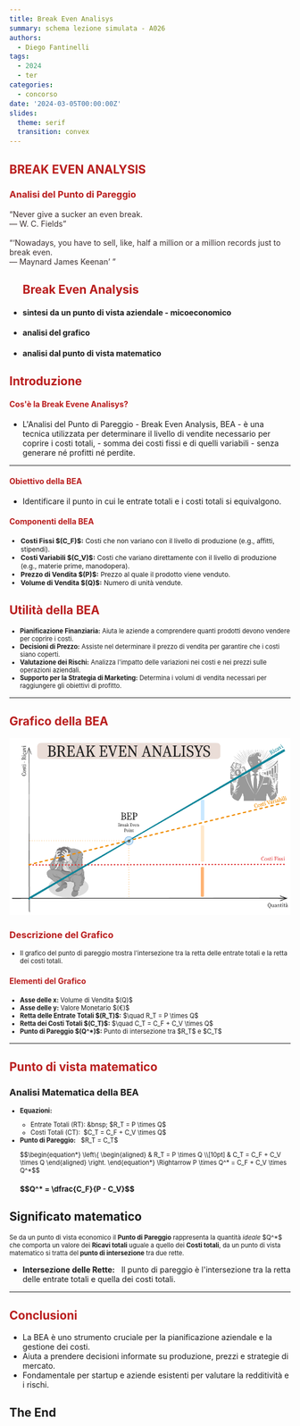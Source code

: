 ```yaml
---
title: Break Even Analisys
summary: schema lezione simulata - A026
authors:
  - Diego Fantinelli
tags:
  - 2024
  - ter
categories:
  - concorso
date: '2024-03-05T00:00:00Z'
slides:
  theme: serif
  transition: convex
---
```

<!-- markdownlint-disable MD033 -->
<!-- markdownlint-disable MD013 -->
<head>
  <title>Lezione simulata</title>
  <link rel="stylesheet" href="style.css">
  <!-- <link rel="stylesheet" href="carte.css"> -->
  <!-- <link rel="stylesheet" href="circular-cards.css"> -->
  <meta name="viewport" content="width=device-width, initial-scale=1">
  <link rel="preconnect" href="https://fonts.googleapis.com">
  <link rel="preconnect" href="https://fonts.gstatic.com" crossorigin>
  <link href="https://fonts.googleapis.com/css2?family=JetBrains+Mono:ital,wght@0,100..800;1,100..800&family=Josefin+Slab:ital,wght@0,100..700;1,100..700&family=Slabo+13px&display=swap" rel="stylesheet">
</head>

<!-- <section data-background-image="bea_bkg.jpg" data-background-opacity="0.7" data-transition="convex"> -->
<!--   <img src="bea.png" alt="2" -->
<!--     style="color:#DC2626;color:#B91C1C;opacity:0.9;"> -->
<!-- </section> -->
<section data-background-image="bea_bkg.jpg" data-background-opacity="0.4" data-transition="convex">
  <h2 class="r-fit-text" style="color:#B91C1C">BREAK EVEN ANALYSIS</h2>
  <h3 class="r-fit-text" style="color:#B91C1C">Analisi del Punto di Pareggio</h3>
  <q style="color:#3B2F2F">Never give a sucker an even break.<br> &mdash; W. C. Fields</q><br><br>
  <q style="color:#3B2F2F"><q>Nowadays, you have to sell, like, half a million or a million records just to break even.<br> &mdash; Maynard James Keenan</q>
</section>
<section data-background-image="bea_bkg.jpg" data-background-opacity="0.4" data-transition="convex">
  <ul>
<h2 style="text-align:left;color:#B91C1C">Break Even Analysis</h2>
    <li class="fragment"><h4>sintesi da un punto di vista aziendale - micoeconomico</h4>
    <li class="fragment"><h4>analisi del grafico</h4>
    <li class="fragment"><h4>analisi dal punto di vista matematico</h4>
</li>
  </ul>
</section>

<section data-background-image="bea_bkg.jpg" data-background-opacity="0.4" data-transition="convex">
  <h2 style="text-align:left; color:#B91C1C">Introduzione</h2>
  <h4 style="text-align:left;color:#B91C1C">Cos'è la Break Evene Analisys?</h4>
  <ul>
    <li>L'Analisi del Punto di Pareggio - Break Even Analysis, BEA - è una tecnica utilizzata per determinare il livello di vendite necessario per coprire i costi totali, - somma dei costi fissi e di quelli variabili - senza generare né profitti né perdite. </li>
  </ul>
</section>

---

<section data-background-image="bea_bkg.jpg" data-background-opacity="0.4" data-transition="convex">
  <h4 class="r-fit-text" style="text-align:left;color:#B91C1C"> Obiettivo della BEA</h4>

  <ul>
    <li>Identificare il punto in cui le entrate totali e i costi totali si equivalgono.
    </li>
  </ul>
</section>

<section data-background-image="bea_bkg.jpg" data-background-opacity="0.4" data-transition="convex">
  <h4 class="r-fit-text" style="text-align:left;color:#B91C1C">Componenti della BEA</h4>
  <ul style="font-size:85%">
    <li><strong>Costi Fissi $(C_F)$:</strong> Costi che non variano con il livello di produzione (e.g., affitti, stipendi).</li>
    <li><strong>Costi Variabili $(C_V)$:</strong> Costi che variano direttamente con il livello di produzione (e.g., materie prime, manodopera).</li>
    <li><strong>Prezzo di Vendita $(P)$:</strong> Prezzo al quale il prodotto viene venduto.</li>
    <li><strong>Volume di Vendita $(Q)$:</strong> Numero di unità vendute.</li>
  </ul>
</section>
<section data-background-image="bea_bkg.jpg" data-background-opacity="0.4" data-transition="convex">
  <h2 style="text-align:left;color:#B91C1C">Utilità della BEA</h2>
  <ul style="font-size:80%">
    <li><strong>Pianificazione Finanziaria:</strong> Aiuta le aziende a comprendere quanti prodotti devono vendere per coprire i costi.</li>
    <li><strong>Decisioni di Prezzo:</strong> Assiste nel determinare il prezzo di vendita per garantire che i costi siano coperti.</li>
    <li><strong>Valutazione dei Rischi:</strong> Analizza l'impatto delle variazioni nei costi e nei prezzi sulle operazioni aziendali.</li>
    <li><strong>Supporto per la Strategia di Marketing:</strong> Determina i volumi di vendita necessari per raggiungere gli obiettivi di profitto.</li>
  </ul>
</section>

---

<section data-background-image="bea_bkg.jpg" data-background-opacity="0.4" data-transition="convex">
  <h1 style="r-fit-text;color:#B91C1C">Grafico della BEA</h1>
</section>
<section data-background-image="bea_bkg.jpg" data-background-opacity="0.4" data-transition="convex">
  <img src="bea.png" alt="Grafico del Punto di Pareggio">
</section>

<section data-background-image="bea_bkg.jpg" data-background-opacity="0.4" data-transition="convex">
  <h3 style="text-align:left;color:#B91C1C">Descrizione del Grafico</h4>
    <ul style="font-size:80%">
      <li>Il grafico del punto di pareggio mostra l'intersezione tra la retta delle entrate totali e la retta dei costi totali.</li>
    </ul>
    <h4 style="text-align:left;color:#B91C1C">Elementi del Grafico</h4>
    <ul style="font-size:80%">
      <li><strong>Asse delle x:</strong> Volume di Vendita $(Q)$</li>
      <li><strong>Asse delle y:</strong> Valore Monetario $(€)$</li>
      <li><strong>Retta delle Entrate Totali $(R_T)$:</strong> $\quad R_T = P \times Q$</li>
      <li><strong>Retta dei Costi Totali $(C_T)$:</strong> $\quad C_T = C_F + C_V \times Q$</li>
      <li><strong>Punto di Pareggio $(Q^*)$:</strong> Punto di intersezione tra $R_T$ e $C_T$</li>
    </ul>
</section>

---

<section data-background-image="bea_bkg.jpg" data-background-opacity="0.4" data-transition="convex">
  <h1 style="r-fit-text;text-align:left;color:#B91C1C">Punto di vista matematico</h1>
</section>
<section data-background-image="bea_bkg.jpg" data-background-opacity="0.4" data-transition="convex">
  <h3 style="text-align:left">Analisi Matematica della BEA</h3>
  <ul style="font-size:80%">
    <li><strong>Equazioni:</strong></li>
    <ul>
      <li>Entrate Totali (RT): &bnsp; $R_T = P \times Q$</li>
      <li>Costi Totali (CT):&nbsp; $C_T = C_F + C_V \times Q$</li>
    </ul>
    <li><strong>Punto di Pareggio:</strong> &nbsp; $R_T = C_T$
      <p>$$\begin{equation*}
        \left\{
        \begin{aligned}
        & R_T = P \times Q \\[10pt]
        & C_T = C_F + C_V \times Q
        \end{aligned}
        \right.
        \end{equation*}  \Rightarrow P \times Q^* = C_F + C_V \times Q^*$$</p>
    </li>
      <h3>$$Q^* = \dfrac{C_F}{P - C_V}$$</h3>
</section>
<section data-background-image="bea_bkg.jpg" data-background-opacity="0.4" data-transition="convex">
  <h2 style="text-align:left">Significato matematico</h2>
  <p style="text-align:left; font-size:80%">Se da un punto di vista economico il <strong>Punto di Pareggio</strong> rappresenta la quantità <em>ideale</em> $Q^*$ che comporta un valore dei <strong>Ricavi totali</strong> uguale a quello dei <strong>Costi totali</strong>, da un punto di vista matematico si tratta del <strong>punto di intersezione</strong> tra due rette.</p>
  <ul>
    <li><strong>Intersezione delle Rette:</strong> &nbsp; Il punto di pareggio è l'intersezione tra la retta delle entrate totali e quella dei costi totali.</li>
  </ul>
</section>

---

<section data-background-image="bea_bkg.jpg" data-background-opacity="0.4" data-transition="convex">
  <h2 style="text-align:left; color:#B91C1C" class:="r-fit-text"> Conclusioni</h2>
  <ul>
    <li class="fragment">
      La BEA è uno strumento cruciale per la pianificazione aziendale e la gestione dei costi.
    </li>
    <li class="fragment">
Aiuta a prendere decisioni informate su produzione, prezzi e strategie di mercato.
    <li class="fragment">
    Fondamentale per startup e aziende esistenti per valutare la redditività e i rischi.
    </li>
  </ul>
</section>

<section data-background-image="bea_bkg.jpg" data-background-opacity="0.4" data-transition="convex">
  <h1>The End</h1>
</section>

